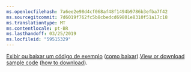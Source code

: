 ```yaml
---
ms.openlocfilehash: 7a6ee2e98d4cf068af48f1494b9786b3efba7f42
ms.sourcegitcommit: 7d6019f762fc5b8cbedcd69801e8310f51a17c18
ms.translationtype: MT
ms.contentlocale: pt-BR
ms.lasthandoff: 03/25/2019
ms.locfileid: "59515329"
---
```

<span data-ttu-id="77bd6-101">[Exibir ou baixar um código de exemplo](https://github.com/aspnet/Docs/tree/master/aspnetcore/tutorials/grpc/grpc-start/samples/GrpcStart) ([como baixar](xref:index#how-to-download-a-sample)).</span><span class="sxs-lookup"><span data-stu-id="77bd6-101">[View or download sample code](https://github.com/aspnet/Docs/tree/master/aspnetcore/tutorials/grpc/grpc-start/samples/GrpcStart) ([how to download](xref:index#how-to-download-a-sample)).</span></span>
